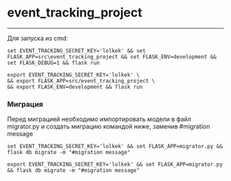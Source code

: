 # event_tracking_project
----

Для запуска из cmd:
```
set EVENT_TRACKING_SECRET_KEY='lolkek' && set FLASK_APP=src\event_tracking_project && set FLASK_ENV=development && set FLASK_DEBUG=1 && flask run 
```

```
export EVENT_TRACKING_SECRET_KEY='lolkek' \
&& export FLASK_APP=src/event_tracking_project \
&& export FLASK_ENV=development && flask run
```

### Миграция
Перед миграцией необходимо импортировать модели в файл migrator.py и создать миграцию командой ниже, заменив #migration message 
```
set EVENT_TRACKING_SECRET_KEY='lolkek' && set FLASK_APP=migrator.py && flask db migrate -m "#migration message"
```

```export EVENT_TRACKING_SECRET_KEY='lolkek' && set FLASK_APP=migrator.py && flask db migrate -m "#migration message"```